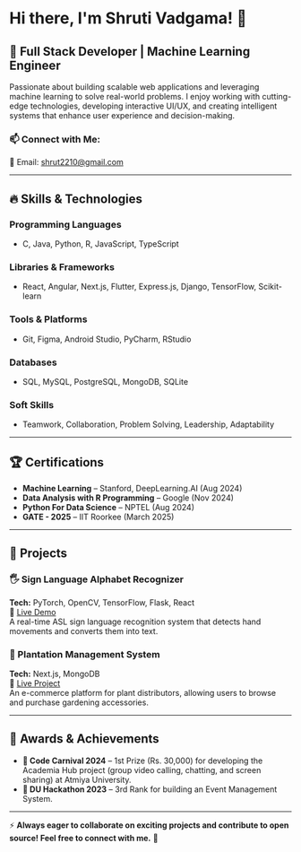 # Hi there, I'm Shruti Vadgama! 👋

## 🚀 Full Stack Developer | Machine Learning Engineer

Passionate about building scalable web applications and leveraging machine learning to solve real-world problems. I enjoy working with cutting-edge technologies, developing interactive UI/UX, and creating intelligent systems that enhance user experience and decision-making.

### 📫 Connect with Me:
📧 Email: shrut2210@gmail.com

---

## 🔥 Skills & Technologies
### Programming Languages
- C, Java, Python, R, JavaScript, TypeScript

### Libraries & Frameworks
- React, Angular, Next.js, Flutter, Express.js, Django, TensorFlow, Scikit-learn

### Tools & Platforms
- Git, Figma, Android Studio, PyCharm, RStudio

### Databases
- SQL, MySQL, PostgreSQL, MongoDB, SQLite

### Soft Skills
- Teamwork, Collaboration, Problem Solving, Leadership, Adaptability

---

## 🏆 Certifications
- **Machine Learning** – Stanford, DeepLearning.AI (Aug 2024)
- **Data Analysis with R Programming** – Google (Nov 2024)
- **Python For Data Science** – NPTEL (Aug 2024)
- **GATE - 2025** – IIT Roorkee (March 2025)

---

## 🔬 Projects
### 🖐 Sign Language Alphabet Recognizer
**Tech:** PyTorch, OpenCV, TensorFlow, Flask, React  
🔗 [Live Demo](https://asl-alphabet-recognize.streamlit.app/)  
A real-time ASL sign language recognition system that detects hand movements and converts them into text.

### 🌱 Plantation Management System
**Tech:** Next.js, MongoDB  
🔗 [Live Project](https://plant-ms.vercel.app/)  
An e-commerce platform for plant distributors, allowing users to browse and purchase gardening accessories.

---

## 🏅 Awards & Achievements
- **🥇 Code Carnival 2024** – 1st Prize (Rs. 30,000) for developing the Academia Hub project (group video calling, chatting, and screen sharing) at Atmiya University.
- **🥉 DU Hackathon 2023** – 3rd Rank for building an Event Management System.

---


⚡ **Always eager to collaborate on exciting projects and contribute to open source! Feel free to connect with me.** 🚀
